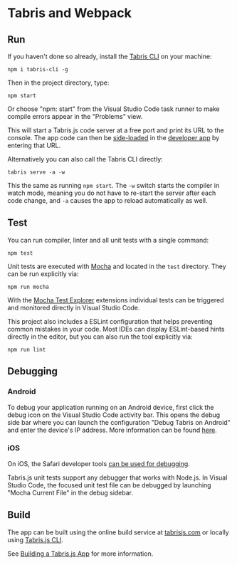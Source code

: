 # Tabris and Webpack

## Run

If you haven't done so already, install the [Tabris CLI](https://www.npmjs.com/package/tabris-cli) on your machine:

```
npm i tabris-cli -g
```

Then in the project directory, type:

```
npm start
```
Or choose "npm: start" from the Visual Studio Code task runner to make compile errors appear in the "Problems" view.

This will start a Tabris.js code server at a free port and print its URL to the console. The app code can then be [side-loaded](https://docs.tabris.com/3.7/developer-app.html#run-your-app) in the [developer app](https://docs.tabris.com/3.7/developer-app.html) by entering that URL.

Alternatively you can also call the Tabris CLI directly:

```
tabris serve -a -w
```

This the same as running `npm start`. The `-w` switch starts the compiler in watch mode, meaning you do not have to re-start the server after each code change, and `-a` causes the app to reload automatically as well.

## Test

You can run compiler, linter and all unit tests with a single command:
```
npm test
```

Unit tests are executed with [Mocha](https://mochajs.org/) and located in the `test` directory. They can be run explicitly via:

```
npm run mocha
```

With the [Mocha Test Explorer](https://marketplace.visualstudio.com/items?itemName=hbenl.vscode-mocha-test-adapter) extensions individual tests can be triggered and monitored directly in Visual Studio Code.

This project also includes a ESLint configuration that helps preventing common mistakes in your code. Most IDEs can display ESLint-based hints directly in the editor, but you can also run the tool explicitly via:

```
npm run lint
```

## Debugging


### Android

To debug your application running on an Android device, first click the debug icon on the Visual Studio Code activity bar. This opens the debug side bar where you can launch the configuration "Debug Tabris on Android" and enter the device's IP address. More information can be found [here](https://docs.tabris.com/3.7/debug.html#android).

### iOS

On iOS, the Safari developer tools [can be used for debugging](https://docs.tabris.com/3.7/debug.html#ios).

Tabris.js unit tests support any debugger that works with Node.js. In Visual Studio Code, the focused unit test file can be debugged by launching "Mocha Current File" in the debug sidebar.

## Build

The app can be built using the online build service at [tabrisjs.com](https://tabrisjs.com) or locally using [Tabris.js CLI](https://www.npmjs.com/package/tabris-cli).

See [Building a Tabris.js App](https://docs.tabris.com/3.7/build.html) for more information.
